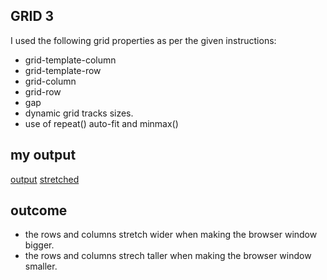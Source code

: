 ## GRID 3

I used the following grid properties as per the given instructions:
 - grid-template-column
 - grid-template-row
 - grid-column
 - grid-row
 - gap
 - dynamic grid tracks sizes.
 - use of repeat() auto-fit and minmax()
## my output

[output](./view1.png)
[stretched](./view2.png)

## outcome
- the rows and columns stretch wider when making the browser window bigger.
- the rows and columns strech taller when making the browser window smaller.